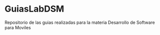 # GuiasLabDSM
Repositorio de las guias realizadas para la materia Desarrollo de Software para Moviles
